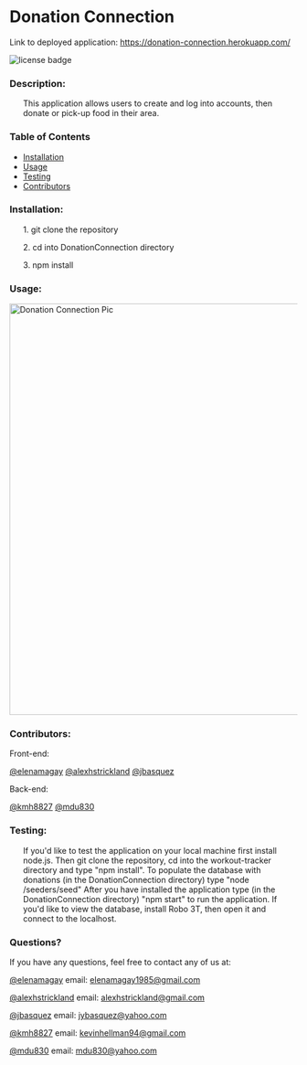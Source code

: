 # Donation Connection

Link to deployed application: https://donation-connection.herokuapp.com/

![license badge](https://img.shields.io/github/license/kmh8827/DonationConnection?color=green)

### Description: 

<ul>
    This application allows users to create and log into accounts, then donate or pick-up food in their area.
</ul>

### Table of Contents
* [Installation](#installation)
* [Usage](#usage)
* [Testing](#testing)
* [Contributors](#contributors)
<!-- * [License](#License) -->
    
### Installation:
<ul>
    1. git clone the repository  
</ul>
<ul>
    2. cd into DonationConnection directory
</ul>
<ul>
    3. npm install
</ul>

### Usage:

<img width="720" alt="Donation Connection Pic" src="https://user-images.githubusercontent.com/71075507/118566475-f2407580-b741-11eb-8a6d-9b3db6c24fdf.png">

<!-- ### License
<ul>
    This application is covered under the The Unlicense
</ul> -->

### Contributors:
Front-end:

[@elenamagay](https://api.github.com/users/elenamagay)
[@alexhstrickland](https://api.github.com/users/alexhstrickland)
[@jbasquez](https://api.github.com/users/jbasquez)

Back-end:

[@kmh8827](https://api.github.com/users/kmh8827)
[@mdu830](https://api.github.com/users/mdu830)

### Testing:
<ul>
    If you'd like to test the application on your local machine first install node.js. Then git clone the repository, cd into the workout-tracker directory and type "npm install".
    To populate the database with donations (in the DonationConnection directory) type "node /seeders/seed"
    After you have installed the application type (in the DonationConnection directory) "npm start" to run the application. 
    If you'd like to view the database, install <a src="https://robomongo.org/download">Robo 3T</a>, then open it and connect to the localhost.
</ul>

### Questions?

If you have any questions, feel free to contact any of us at:

[@elenamagay](https://api.github.com/users/elenamagay) email: elenamagay1985@gmail.com

[@alexhstrickland](https://api.github.com/users/alexhstrickland) email: alexhstrickland@gmail.com

[@jbasquez](https://api.github.com/users/jbasquez) email: jybasquez@yahoo.com

[@kmh8827](https://api.github.com/users/kmh8827) email: kevinhellman94@gmail.com

[@mdu830](https://api.github.com/users/mdu830) email: mdu830@yahoo.com


<!-- This application allows users to create and log into accounts, then donate or pick-up food in their area.

Motivation: To help those in need and lower the amount of waste made by businesses. We are able to give businesses an easy way to donate food and connect them with someone in need.

Build status: Final Stages

Code Style: React SCSS React-BootStrap

Front-End: Elena, Alex Strickland, and Joe Basquez

Back-End: Kevin Hellman and Mitchell Duncan

<img width="720" alt="Donation Connection Pic" src="https://user-images.githubusercontent.com/71075507/118566475-f2407580-b741-11eb-8a6d-9b3db6c24fdf.png">

[Live Demo](https://donation-connection.herokuapp.com/) -->
